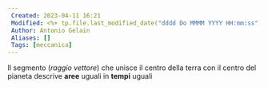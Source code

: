 ```yaml
---
 Created: 2023-04-11 16:21
 Modified: <%+ tp.file.last_modified_date("dddd Do MMMM YYYY HH:mm:ss") %>
 Author: Antonio Gelain
 Aliases: []
 Tags: [meccanica]
---
```


Il segmento (*raggio vettore*) che unisce il centro della terra con il centro del pianeta descrive **aree** uguali in **tempi** uguali